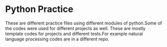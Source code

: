 # Python Practice

These are different practice files using different modules of python.Some of the codes were used for different projects as well.
These are mostly template codes for projects and different tests.For example natural language processing codes are in a different repo.

